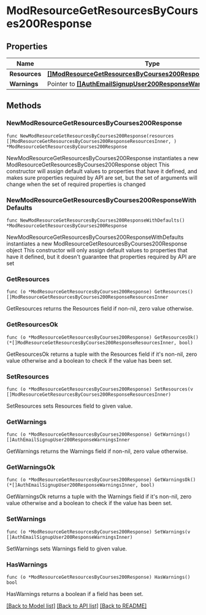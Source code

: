 # ModResourceGetResourcesByCourses200Response

## Properties

Name | Type | Description | Notes
------------ | ------------- | ------------- | -------------
**Resources** | [**[]ModResourceGetResourcesByCourses200ResponseResourcesInner**](ModResourceGetResourcesByCourses200ResponseResourcesInner.md) |  | 
**Warnings** | Pointer to [**[]AuthEmailSignupUser200ResponseWarningsInner**](AuthEmailSignupUser200ResponseWarningsInner.md) |  | [optional] 

## Methods

### NewModResourceGetResourcesByCourses200Response

`func NewModResourceGetResourcesByCourses200Response(resources []ModResourceGetResourcesByCourses200ResponseResourcesInner, ) *ModResourceGetResourcesByCourses200Response`

NewModResourceGetResourcesByCourses200Response instantiates a new ModResourceGetResourcesByCourses200Response object
This constructor will assign default values to properties that have it defined,
and makes sure properties required by API are set, but the set of arguments
will change when the set of required properties is changed

### NewModResourceGetResourcesByCourses200ResponseWithDefaults

`func NewModResourceGetResourcesByCourses200ResponseWithDefaults() *ModResourceGetResourcesByCourses200Response`

NewModResourceGetResourcesByCourses200ResponseWithDefaults instantiates a new ModResourceGetResourcesByCourses200Response object
This constructor will only assign default values to properties that have it defined,
but it doesn't guarantee that properties required by API are set

### GetResources

`func (o *ModResourceGetResourcesByCourses200Response) GetResources() []ModResourceGetResourcesByCourses200ResponseResourcesInner`

GetResources returns the Resources field if non-nil, zero value otherwise.

### GetResourcesOk

`func (o *ModResourceGetResourcesByCourses200Response) GetResourcesOk() (*[]ModResourceGetResourcesByCourses200ResponseResourcesInner, bool)`

GetResourcesOk returns a tuple with the Resources field if it's non-nil, zero value otherwise
and a boolean to check if the value has been set.

### SetResources

`func (o *ModResourceGetResourcesByCourses200Response) SetResources(v []ModResourceGetResourcesByCourses200ResponseResourcesInner)`

SetResources sets Resources field to given value.


### GetWarnings

`func (o *ModResourceGetResourcesByCourses200Response) GetWarnings() []AuthEmailSignupUser200ResponseWarningsInner`

GetWarnings returns the Warnings field if non-nil, zero value otherwise.

### GetWarningsOk

`func (o *ModResourceGetResourcesByCourses200Response) GetWarningsOk() (*[]AuthEmailSignupUser200ResponseWarningsInner, bool)`

GetWarningsOk returns a tuple with the Warnings field if it's non-nil, zero value otherwise
and a boolean to check if the value has been set.

### SetWarnings

`func (o *ModResourceGetResourcesByCourses200Response) SetWarnings(v []AuthEmailSignupUser200ResponseWarningsInner)`

SetWarnings sets Warnings field to given value.

### HasWarnings

`func (o *ModResourceGetResourcesByCourses200Response) HasWarnings() bool`

HasWarnings returns a boolean if a field has been set.


[[Back to Model list]](../README.md#documentation-for-models) [[Back to API list]](../README.md#documentation-for-api-endpoints) [[Back to README]](../README.md)


